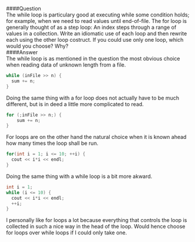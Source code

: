 ####Question  
The while loop is particulary good at executing while some condition holds; for example, when we need to read values until end-of-file. The for loop is generally thought of as a step loop: An index steps through a range of values in a collection. Write an idiomatic use of each loop and then rewrite each using the other loop costruct. If you could use only one loop, which would you choose? Why?  
####Answer  
The while loop is as mentioned in the question the most obvious choice when reading data of unknown length from a file.  
```cpp
while (inFile >> n) {
  sum += n;
}
```
Doing the same thing with a for loop does not actually have to be much different, but is in deed a little more complicated to read.    
```cpp
for (;inFile >> n;) {
    sum += n;
}
```
For loops are on the other hand the natural choice when it is known ahead how many times the loop shall be run.  
```cpp
for(int i = 1; i <= 10; ++i) {
  cout << i*i << endl;
}
```
Doing the same thing with a while loop is a bit more akward.  
```cpp
int i = 1;
while (i <= 10) {
  cout << i*i << endl;
  ++i;
}
```
I personally like for loops a lot because everything that controls the loop is collected in such a nice way in the head of the loop. Would hence choose for loops over while loops if I could only take one.  
